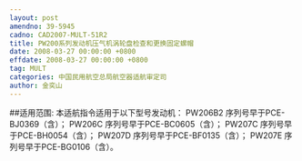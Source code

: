 ```yaml
---
layout: post
amendno: 39-5945
cadno: CAD2007-MULT-51R2
title: PW200系列发动机压气机涡轮盘检查和更换固定螺帽
date: 2008-03-27 00:00:00 +0800
effdate: 2008-03-27 00:00:00 +0800
tag: MULT
categories: 中国民用航空总局航空器适航审定司
author: 金奕山
---
```


##适用范围:
本适航指令适用于以下型号发动机： PW206B2 序列号早于PCE-BJ0369（含）； PW206C 序列号早于PCE-BC0605（含）； PW207C 序列号早于PCE-BH0054（含）； PW207D 序列号早于PCE-BF0135（含）； PW207E 序列号早于PCE-BG0106（含）。

